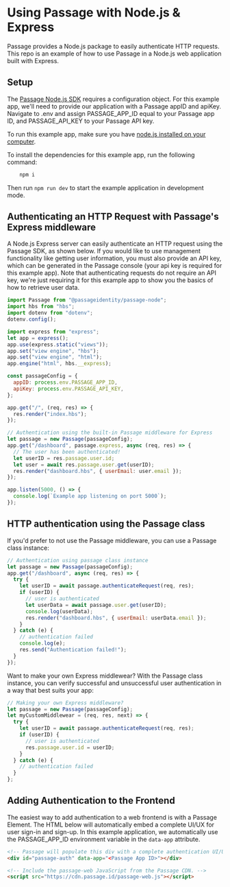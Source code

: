 # Using Passage with Node.js & Express

Passage provides a Node.js package to easily authenticate HTTP requests. This repo is an example of how to use Passage in a Node.js web application built with Express.

## Setup

The [Passage Node.js SDK](https://www.npmjs.com/package/@passageidentity/passage-node) requires a configuration object. For this example app, we'll need to provide our application
with a Passage appID and apiKey. Navigate to .env and assign PASSAGE_APP_ID equal to your Passage app ID, and PASSAGE_API_KEY to your Passage API key.

To run this example app, make sure you have [node.js installed on your computer](https://nodejs.org/en/download/).

To install the dependencies for this example app, run the following command:

```bash
    npm i
```

Then run `npm run dev` to start the example application in development mode.

## Authenticating an HTTP Request with Passage's Express middleware

A Node.js Express server can easily authenticate an HTTP request using the Passage SDK, as shown below. If you would like to use management functionality like getting user information, you must also provide an API key, which can be generated in the Passage console (your api key is required for this example app). Note that authenticating requests do not require an API key, we're just requiring it for this example app to show you the basics of how to retrieve user data.

```javascript
import Passage from "@passageidentity/passage-node";
import hbs from "hbs";
import dotenv from "dotenv";
dotenv.config();

import express from "express";
let app = express();
app.use(express.static("views"));
app.set("view engine", "hbs");
app.set("view engine", "html");
app.engine("html", hbs.__express);

const passageConfig = {
  appID: process.env.PASSAGE_APP_ID,
  apiKey: process.env.PASSAGE_API_KEY,
};

app.get("/", (req, res) => {
  res.render("index.hbs");
});

// Authentication using the built-in Passage middleware for Express
let passage = new Passage(passageConfig);
app.get("/dashboard", passage.express, async (req, res) => {
  // The user has been authenticated!
  let userID = res.passage.user.id;
  let user = await res.passage.user.get(userID);
  res.render("dashboard.hbs", { userEmail: user.email });
});

app.listen(5000, () => {
  console.log(`Example app listening on port 5000`);
});
```

## HTTP authentication using the Passage class

If you'd prefer to not use the Passage middleware, you can use a Passage class instance:

```javascript
// Authentication using passage class instance
let passage = new Passage(passageConfig);
app.get("/dashboard", async (req, res) => {
  try {
    let userID = await passage.authenticateRequest(req, res);
    if (userID) {
      // user is authenticated
      let userData = await passage.user.get(userID);
      console.log(userData);
      res.render("dashboard.hbs", { userEmail: userData.email });
    }
  } catch (e) {
    // authentication failed
    console.log(e);
    res.send("Authentication failed!");
  }
});
```

Want to make your own Express middlewear? With the Passage class instance, you can verify successful and unsuccessful user authentication in a way that best suits your app:

```javascript
// Making your own Express middleware?
let passage = new Passage(passageConfig);
let myCustomMiddlewear = (req, res, next) => {
  try {
    let userID = await passage.authenticateRequest(req, res);
    if (userID) {
      // user is authenticated
      res.passage.user.id = userID;
    }
  } catch (e) {
    // authentication failed
  }
};
```

## Adding Authentication to the Frontend

The easiest way to add authentication to a web frontend is with a Passage Element. The HTML below will automatically embed a complete UI/UX for user sign-in and sign-up. In this example application, we automatically use the PASSAGE_APP_ID environment variable in the `data-app` attribute.

```html
<!-- Passage will populate this div with a complete authentication UI/UX. -->
<div id="passage-auth" data-app="<Passage App ID>"></div>

<!-- Include the passage-web JavaScript from the Passage CDN. -->
<script src="https://cdn.passage.id/passage-web.js"></script>
```
